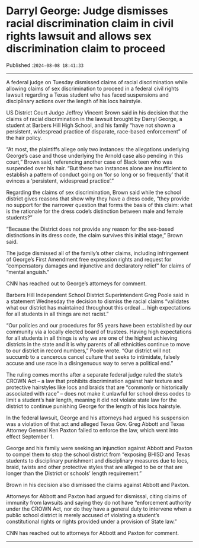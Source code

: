 # Darryl George: Judge dismisses racial discrimination claim in civil rights lawsuit and allows sex discrimination claim to proceed

Published :`2024-08-08 18:41:33`

---

A federal judge on Tuesday dismissed claims of racial discrimination while allowing claims of sex discrimination to proceed in a federal civil rights lawsuit regarding a Texas student who has faced suspensions and disciplinary actions over the length of his locs hairstyle.

US District Court Judge Jeffrey Vincent Brown said in his decision that the claims of racial discrimination in the lawsuit brought by Darryl George, a student at Barbers Hill High School, and his family “have not shown a persistent, widespread practice of disparate, race-based enforcement” of the hair policy.

“At most, the plaintiffs allege only two instances: the allegations underlying George’s case and those underlying the Arnold case also pending in this court,” Brown said, referencing another case of Black teen who was suspended over his hair. “But these two instances alone are insufficient to establish a pattern of conduct going on ‘for so long or so frequently’ that it evinces a ‘persistent, widespread practice’.”

Regarding the claims of sex discrimination, Brown said while the school district gives reasons that show why they have a dress code, “they provide no support for the narrower question that forms the basis of this claim: what is the rationale for the dress code’s distinction between male and female students?”

“Because the District does not provide any reason for the sex-based distinctions in its dress code, the claim survives this initial stage,” Brown said.

The judge dismissed all of the family’s other claims, including infringement of George’s First Amendment free expression rights and request for “compensatory damages and injunctive and declaratory relief” for claims of “mental anguish.”

CNN has reached out to George’s attorneys for comment.

Barbers Hill Independent School District Superintendent Greg Poole said in a statement Wednesday the decision to dismiss the racial claims “validates what our district has maintained throughout this ordeal … high expectations for all students in all things are not racist.”

“Our policies and our procedures for 95 years have been established by our community via a locally elected board of trustees. Having high expectations for all students in all things is why we are one of the highest achieving districts in the state and it is why parents of all ethnicities continue to move to our district in record numbers,” Poole wrote. “Our district will not succumb to a cancerous cancel culture that seeks to intimidate, falsely accuse and use race in a disingenuous way to serve a political end.”

The ruling comes months after a separate federal judge ruled the state’s CROWN Act – a law that prohibits discrimination against hair texture and protective hairstyles like locs and braids that are “commonly or historically associated with race” – does not make it unlawful for school dress codes to limit a student’s hair length, meaning it did not violate state law for the district to continue punishing George for the length of his locs hairstyle.

In the federal lawsuit, George and his attorneys had argued his suspension was a violation of that act and alleged Texas Gov. Greg Abbott and Texas Attorney General Ken Paxton failed to enforce the law, which went into effect September 1.

George and his family were seeking an injunction against Abbott and Paxton to compel them to stop the school district from “exposing BHISD and Texas students to disciplinary punishment and disciplinary measures due to locs, braid, twists and other protective styles that are alleged to be or that are longer than the District or schools’ length requirement.”

Brown in his decision also dismissed the claims against Abbott and Paxton.

Attorneys for Abbott and Paxton had argued for dismissal, citing claims of immunity from lawsuits and saying they do not have “enforcement authority under the CROWN Act, nor do they have a general duty to intervene when a public school district is merely accused of violating a student’s constitutional rights or rights provided under a provision of State law.”

CNN has reached out to attorneys for Abbott and Paxton for comment.

---

